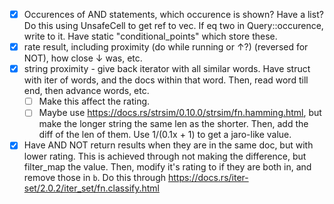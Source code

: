 -   [x] Occurences of AND statements, which occurence is shown? Have a list?
        Do this using UnsafeCell to get ref to vec. If eq two in Query::occurence, write to it.
        Have static "conditional_points" which store these.
-   [x] rate result, including proximity (do while running or ↑?) (reversed for NOT), how close ↓ was, etc.
-   [x] string proximity - give back iterator with all similar words.
        Have struct with iter of words, and the docs within that word.
        Then, read word till end, then advance words, etc.
    -   [ ] Make this affect the rating.
    -   [ ] Maybe use https://docs.rs/strsim/0.10.0/strsim/fn.hamming.html, but make the longer string the same len as the shorter. Then, add the diff of the len of them.
            Use 1/(0.1x + 1) to get a jaro-like value.
-   [x] Have AND NOT return results when they are in the same doc, but with lower rating.
        This is achieved through not making the difference, but filter_map the value. Then, modify it's rating to if they are both in, and remove those in `b`.
        Do this through <https://docs.rs/iter-set/2.0.2/iter_set/fn.classify.html>
